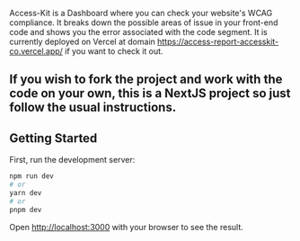 Access-Kit is a Dashboard where you can check your website's WCAG compliance. It breaks down the possible areas of issue in your front-end code and shows you the error associated with the code segment. It is currently deployed on Vercel at domain https://access-report-accesskit-co.vercel.app/ if you want to check it out.

## If you wish to fork the project and work with the code on your own, this is a NextJS project so just follow the usual instructions.

## Getting Started

First, run the development server:

```bash
npm run dev
# or
yarn dev
# or
pnpm dev
```

Open [http://localhost:3000](http://localhost:3000) with your browser to see the result.
